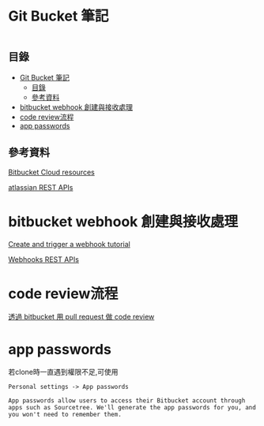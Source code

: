 # Git Bucket 筆記

```
```

## 目錄

- [Git Bucket 筆記](#git-bucket-筆記)
	- [目錄](#目錄)
	- [參考資料](#參考資料)
- [bitbucket webhook 創建與接收處理](#bitbucket-webhook-創建與接收處理)
- [code review流程](#code-review流程)
- [app passwords](#app-passwords)

## 參考資料

[Bitbucket Cloud resources](https://support.atlassian.com/bitbucket-cloud/resources/)

[atlassian REST APIs](https://developer.atlassian.com/cloud/bitbucket/rest/intro/)

# bitbucket webhook 創建與接收處理

[Create and trigger a webhook tutorial](https://support.atlassian.com/bitbucket-cloud/docs/create-and-trigger-a-webhook-tutorial/)

[Webhooks REST APIs](https://developer.atlassian.com/cloud/bitbucket/rest/api-group-webhooks/)

# code review流程

[透過 bitbucket 用 pull request 做 code review](https://www.atlassian.com/git/tutorials/learn-about-code-review-in-bitbucket-cloud)

# app passwords

若clone時一直遇到權限不足,可使用

```
Personal settings -> App passwords

App passwords allow users to access their Bitbucket account through apps such as Sourcetree. We'll generate the app passwords for you, and you won't need to remember them.
```
